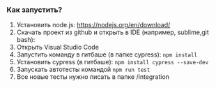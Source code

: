 ### Как запустить?

1. Установить node.js: https://nodejs.org/en/download/
2. Скачать проект из github и открыть в IDE (например, sublime,git bash): 
3. Открыть Visual Studio Code
4. Запустить команду в гитбаше (в папке cypress): `npm install`
5. Установить cypress (в гитбаше): `npm install cypress --save-dev`
6. Запускать автотесты командой `npm run test` 
7. Все новые тесты нужно писать в папке /integration
